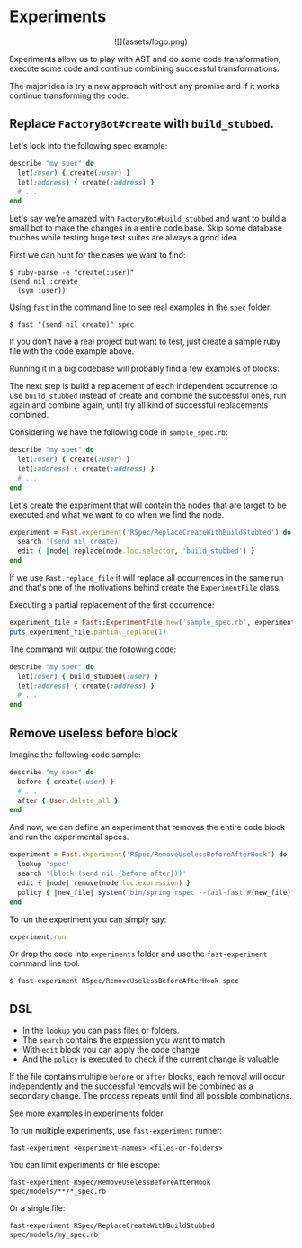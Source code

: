 # Experiments

<center>![](assets/logo.png)</center>

Experiments allow us to play with AST and do some code transformation, execute
some code and continue combining successful transformations.

The major idea is try a new approach without any promise and if it works
continue transforming the code.

## Replace `FactoryBot#create` with `build_stubbed`.

Let's look into the following spec example:

```ruby
describe "my spec" do
  let(:user) { create(:user) }
  let(:address) { create(:address) }
  # ...
end
```

Let's say we're amazed with `FactoryBot#build_stubbed` and want to build a small
bot to make the changes in a entire code base. Skip some database
touches while testing huge test suites are always a good idea.

First we can hunt for the cases we want to find:

```
$ ruby-parse -e "create(:user)"
(send nil :create
  (sym :user))
```

Using `fast` in the command line to see real examples in the `spec` folder:

```
$ fast "(send nil create)" spec
```

If you don't have a real project but want to test, just create a sample ruby
file with the code example above.

Running it in a big codebase will probably find a few examples of blocks.

The next step is build a replacement of each independent occurrence to use
`build_stubbed` instead of create and combine the successful ones, run again and
combine again, until try all kind of successful replacements combined.

Considering we have the following code in `sample_spec.rb`:

```ruby
describe "my spec" do
  let(:user) { create(:user) }
  let(:address) { create(:address) }
  # ...
end
```

Let's create the experiment that will contain the nodes that are target to be
executed and what we want to do when we find the node.

```ruby
experiment = Fast.experiment('RSpec/ReplaceCreateWithBuildStubbed') do
  search '(send nil create)'
  edit { |node| replace(node.loc.selector, 'build_stubbed') }
end
```

If we use `Fast.replace_file` it will replace all occurrences in the same run
and that's one of the motivations behind create the `ExperimentFile` class.

Executing a partial replacement of the first occurrence:

```ruby
experiment_file = Fast::ExperimentFile.new('sample_spec.rb', experiment) }
puts experiment_file.partial_replace(1)
```

The command will output the following code:

```ruby
describe "my spec" do
  let(:user) { build_stubbed(:user) }
  let(:address) { create(:address) }
  # ...
end
```

## Remove useless before block

Imagine the following code sample:

```ruby
describe "my spec" do
  before { create(:user) }
  # ...
  after { User.delete_all }
end
```

And now, we can define an experiment that removes the entire code block and run
the experimental specs.

```ruby
experiment = Fast.experiment('RSpec/RemoveUselessBeforeAfterHook') do
  lookup 'spec'
  search '(block (send nil {before after}))'
  edit { |node| remove(node.loc.expression) }
  policy { |new_file| system("bin/spring rspec --fail-fast #{new_file}") }
end
```

To run the experiment you can simply say:

```ruby
experiment.run
```

Or drop the code into `experiments` folder and use the `fast-experiment` command
line tool.

    $ fast-experiment RSpec/RemoveUselessBeforeAfterHook spec
 
## DSL

- In the `lookup` you can pass files or folders.
- The `search` contains the expression you want to match
- With `edit` block you can apply the code change
- And the `policy` is executed to check if the current change is valuable

If the file contains multiple `before` or `after` blocks, each removal will
occur independently and the successful removals will be combined as a
secondary change. The process repeats until find all possible combinations.

See more examples in [experiments](experiments) folder.

To run multiple experiments, use `fast-experiment` runner:

```
fast-experiment <experiment-names> <files-or-folders>
```

You can limit experiments or file escope:

```
fast-experiment RSpec/RemoveUselessBeforeAfterHook spec/models/**/*_spec.rb
```

Or a single file:

```
fast-experiment RSpec/ReplaceCreateWithBuildStubbed spec/models/my_spec.rb
```

